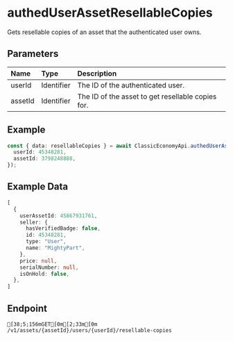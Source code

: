 
# authedUserAssetResellableCopies
Gets resellable copies of an asset that the authenticated user owns.


## Parameters
| Name    | Type       | Description                                       |
| :------ | :--------- | :------------------------------------------------ |
| userId  | Identifier | The ID of the authenticated user.                 |
| assetId | Identifier | The ID of the asset to get resellable copies for. |



## Example
```ts copy showLineNumbers
const { data: resellableCopies } = await ClassicEconomyApi.authedUserAssetResellableCopies({
  userId: 45348281,
  assetId: 3798248888,
}); 
```


## Example Data
```ts copy showLineNumbers
[
  {
    userAssetId: 45867931761,
    seller: {
      hasVerifiedBadge: false,
      id: 45348281,
      type: "User",
      name: "MightyPart",
    },
    price: null,
    serialNumber: null,
    isOnHold: false,
  },
] 
```


## Endpoint
```ansi
[38;5;156mGET[0m[2;33m[0m /v1/assets/{assetId}/users/{userId}/resellable-copies
```
  